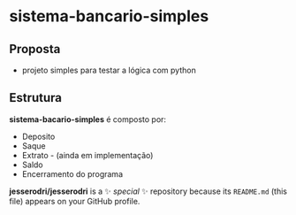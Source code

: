 # sistema-bancario-simples 

## Proposta
- projeto simples para testar a lógica com python

## Estrutura

**sistema-bacario-simples** é composto por:
- Deposito
- Saque
- Extrato - (ainda em implementação)
- Saldo
- Encerramento do programa


**jesserodri/jesserodri** is a ✨ _special_ ✨ repository because its `README.md` (this file) appears on your GitHub profile.
<!--
Here are some ideas to get you started:

- 🔭 I’m currently working on ...
- 🌱 I’m currently learning ...
- 👯 I’m looking to collaborate on ...
- 🤔 I’m looking for help with ...
- 💬 Ask me about ...
- 📫 How to reach me: ...
- 😄 Pronouns: ...
- ⚡ Fun fact: ...
-->
